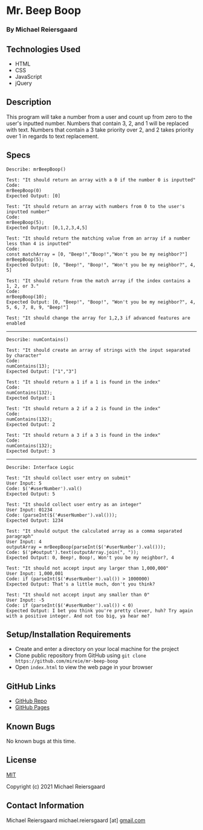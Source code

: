 # Mr. Beep Boop

### By Michael Reiersgaard

## Technologies Used

- HTML
- CSS
- JavaScript
- jQuery

## Description

This program will take a number from a user and count up from zero to the user's inputted number. Numbers that contain 3, 2, and 1 will be replaced with text. Numbers that contain a 3 take priority over 2, and 2 takes priority over 1 in regards to text replacement. 

## Specs

```
Describe: mrBeepBoop()

Test: "It should return an array with a 0 if the number 0 is inputted"
Code:
mrBeepBoop(0)
Expected Output: [0]
```
```
Test: "It should return an array with numbers from 0 to the user's inputted number"
Code:
mrBeepBoop(5);
Expected Output: [0,1,2,3,4,5]
```

```
Test: "It should return the matching value from an array if a number less than 4 is inputted"
Code:
const matchArray = [0, "Beep!","Boop!","Won't you be my neighbor?"]
mrBeepBoop(5);
Expected Output: [0, "Beep!", "Boop!", "Won't you be my neighbor?", 4, 5]
```

```
Test: "It should return from the match array if the index contains a 1, 2, or 3."
Code:
mrBeepBoop(10);
Expected Output: [0, "Beep!", "Boop!", "Won't you be my neighbor?", 4, 5, 6, 7, 8, 9, "Beep!"]
```
```
Test: "It should change the array for 1,2,3 if advanced features are enabled

```
---
```
Describe: numContains()

Test: "It should create an array of strings with the input separated by character"
Code:
numContains(13);
Expected Output: ["1","3"]
```

```
Test: "It should return a 1 if a 1 is found in the index"
Code:
numContains(132);
Expected Output: 1
```
```
Test: "It should return a 2 if a 2 is found in the index"
Code:
numContains(132);
Expected Output: 2
```

```
Test: "It should return a 3 if a 3 is found in the index"
Code:
numContains(132);
Expected Output: 3
```
---

```
Describe: Interface Logic

Test: "It should collect user entry on submit"
User Input: 5
Code: $('#userNumber').val()
Expected Output: 5
```

```
Test: "It should collect user entry as an integer"
User Input: 01234
Code: (parseInt($('#userNumber').val()));
Expected Output: 1234
```

```
Test: "It should output the calculated array as a comma separated paragraph"
User Input: 4
outputArray = mrBeepBoop(parseInt($('#userNumber').val()));
Code: $('p#output').text(outputArray.join(", "));
Expected Output: 0, Beep!, Boop!, Won't you be my neighbor?, 4
```
```
Test: "It should not accept input any larger than 1,000,000"
User Input: 1,000,001
Code: if (parseInt($('#userNumber').val()) > 1000000)
Expected Output: That's a little much, don't you think?
```
```
Test: "It should not accept input any smaller than 0"
User Input: -5
Code: if (parseInt($('#userNumber').val()) < 0)
Expected Output: I bet you think you're pretty clever, huh? Try again with a positive integer. And not too big, ya hear me?
```

## Setup/Installation Requirements

- Create and enter a directory on your local machine for the project
- Clone public repository from GitHub using `git clone https://github.com/mireie/mr-beep-boop`
- Open `index.html` to view the web page in your browser

## GitHub Links
- [GitHub Repo](https://github.com/mireie/mr-beep-boop)
- [GitHub Pages](https://mireie.github.io/mr-beep-boop/)

## Known Bugs

No known bugs at this time.

## License

[MIT](https://en.wikipedia.org/wiki/MIT_License)

Copyright (c) 2021 Michael Reiersgaard

## Contact Information

Michael Reiersgaard michael.reiersgaard [at] [gmail.com](http://gmail.com/)
